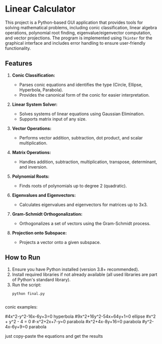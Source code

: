 # Linear Calculator

This project is a Python-based GUI application that provides tools for solving mathematical problems, including conic classification, linear algebra operations, polynomial root finding, eigenvalue/eigenvector computation, and vector projections. The program is implemented using `Tkinter` for the graphical interface and includes error handling to ensure user-friendly functionality.

## Features

1. **Conic Classification:**
   - Parses conic equations and identifies the type (Circle, Ellipse, Hyperbola, Parabola).
   - Provides the canonical form of the conic for easier interpretation.

2. **Linear System Solver:**
   - Solves systems of linear equations using Gaussian Elimination.
   - Supports matrix input of any size.

3. **Vector Operations:**
   - Performs vector addition, subtraction, dot product, and scalar multiplication.

4. **Matrix Operations:**
   - Handles addition, subtraction, multiplication, transpose, determinant, and inversion.

5. **Polynomial Roots:**
   - Finds roots of polynomials up to degree 2 (quadratic).

6. **Eigenvalues and Eigenvectors:**
   - Calculates eigenvalues and eigenvectors for matrices up to 3x3.

7. **Gram-Schmidt Orthogonalization:**
   - Orthogonalizes a set of vectors using the Gram-Schmidt process.

8. **Projection onto Subspace:**
   - Projects a vector onto a given subspace.

## How to Run

1. Ensure you have Python installed (version 3.8+ recommended).
2. Install required libraries if not already available (all used libraries are part of Python's standard library).
3. Run the script:
   ```bash
   python final.py



conic examples: 

#4x^2-y^2-16x-6y+3=0 hyperbola
#9x^2+16y^2-54x+64y+1=0 ellipse
#x^2 + y^2 - 4 = 0
#-x^2+2x+7-y=0 parabola
#x^2+4x-8y+16=0 parabola
#y^2-4x-6y+9=0 parabola

just copy-paste the equations and get the results


